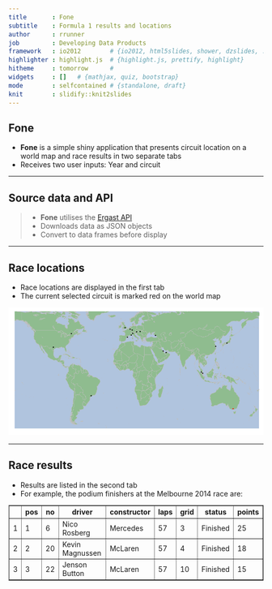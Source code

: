 ```yaml
---
title       : Fone
subtitle    : Formula 1 results and locations
author      : rrunner
job         : Developing Data Products
framework   : io2012        # {io2012, html5slides, shower, dzslides, ...}
highlighter : highlight.js  # {highlight.js, prettify, highlight}
hitheme     : tomorrow      # 
widgets     : []   # {mathjax, quiz, bootstrap}
mode        : selfcontained # {standalone, draft}
knit        : slidify::knit2slides
---
```





## Fone

- **Fone** is a simple shiny application that presents circuit location on a world map and race results in two separate tabs
- Receives two user inputs: Year and circuit

---

## Source data and API

> - **Fone** utilises the [Ergast API](http://ergast.com/mrd/)
> - Downloads data as JSON objects 
> - Convert to data frames before display 

---

## Race locations

- Race locations are displayed in the first tab
- The current selected circuit is marked red on the world map

![plot of chunk worldmap](assets/fig/worldmap.png) 


---

## Race results

- Results are listed in the second tab
- For example, the podium finishers at the Melbourne 2014 race are:

<!-- html table generated in R 3.1.0 by xtable 1.7-3 package -->
<!-- Sat Jun 21 02:49:09 2014 -->
<TABLE border=1>
<TR> <TH>  </TH> <TH> pos </TH> <TH> no </TH> <TH> driver </TH> <TH> constructor </TH> <TH> laps </TH> <TH> grid </TH> <TH> status </TH> <TH> points </TH>  </TR>
  <TR> <TD align="right"> 1 </TD> <TD> 1 </TD> <TD> 6 </TD> <TD> Nico Rosberg </TD> <TD> Mercedes </TD> <TD> 57 </TD> <TD> 3 </TD> <TD> Finished </TD> <TD> 25 </TD> </TR>
  <TR> <TD align="right"> 2 </TD> <TD> 2 </TD> <TD> 20 </TD> <TD> Kevin Magnussen </TD> <TD> McLaren </TD> <TD> 57 </TD> <TD> 4 </TD> <TD> Finished </TD> <TD> 18 </TD> </TR>
  <TR> <TD align="right"> 3 </TD> <TD> 3 </TD> <TD> 22 </TD> <TD> Jenson Button </TD> <TD> McLaren </TD> <TD> 57 </TD> <TD> 10 </TD> <TD> Finished </TD> <TD> 15 </TD> </TR>
   </TABLE>
